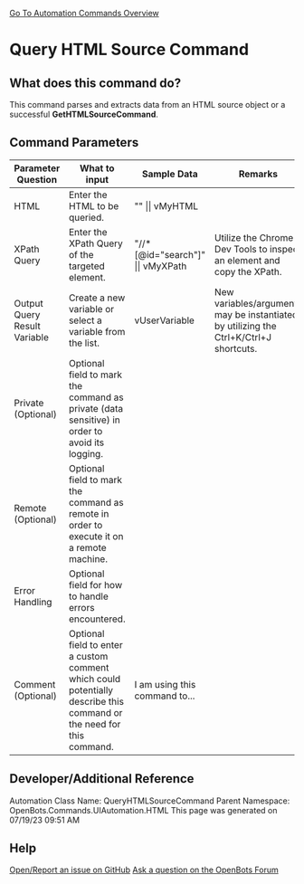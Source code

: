 <!--TITLE: Query HTML Source Command -->
<!-- SUBTITLE: a command in the UI Automation Commands\HTML group. -->
[Go To Automation Commands Overview](/automation-commands)


# Query HTML Source Command


## What does this command do?
This command parses and extracts data from an HTML source object or a successful **GetHTMLSourceCommand**.


## Command Parameters
| Parameter Question   	| What to input  	|  Sample Data 	| Remarks  	|
| ---                    | ---               | ---           | ---       |
|HTML|Enter the HTML to be queried.|"<!DOCTYPE html><html><head><title>Example</title></head></html>" \|\| vMyHTML||
|XPath Query|Enter the XPath Query of the targeted element.|"//*[@id=\"search\"]" \|\| vMyXPath|Utilize the Chrome Dev Tools to inspect an element and copy the XPath.|
|Output Query Result Variable|Create a new variable or select a variable from the list.|vUserVariable|New variables/arguments may be instantiated by utilizing the Ctrl+K/Ctrl+J shortcuts.|
|Private (Optional)|Optional field to mark the command as private (data sensitive) in order to avoid its logging.|||
|Remote (Optional)|Optional field to mark the command as remote in order to execute it on a remote machine.|||
|Error Handling|Optional field for how to handle errors encountered.|||
|Comment (Optional)|Optional field to enter a custom comment which could potentially describe this command or the need for this command.|I am using this command to...||


## Developer/Additional Reference
Automation Class Name: QueryHTMLSourceCommand
Parent Namespace: OpenBots.Commands.UIAutomation.HTML
This page was generated on 07/19/23 09:51 AM


## Help
[Open/Report an issue on GitHub](https://github.com/OpenBotsAI/OpenBots.Studio/issues/new)
[Ask a question on the OpenBots Forum](https://openbots.ai/forums/)
